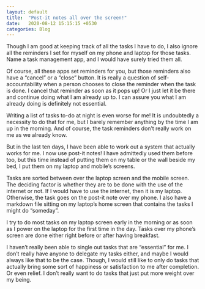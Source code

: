 ```yaml
---
layout: default
title:  "Post-it notes all over the screen!"
date:   2020-08-12 15:15:15 +0530
categories: Blog
---
```

Though I am good at keeping track of all the tasks I have to do, I also ignore all the reminders I set for myself on my phone and laptop for those tasks. Name a task management app, and I would have surely tried them all.

Of course, all these apps set reminders for you, but those reminders also have a “cancel” or a “close” button. It is really a question of self-accountability when a person chooses to close the reminder when the task is done. I cancel that reminder as soon as it pops up! Or I just let it be there and continue doing what I am already up to. I can assure you what I am already doing is definitely not essential.

Writing a list of tasks to-do at night is even worse for me! It is undoubtedly a necessity to do that for me, but I barely remember anything by the time I am up in the morning. And of course, the task reminders don’t really work on me as we already know.

But in the last ten days, I have been able to work out a system that actually works for me. I now use post-it notes! I have admittedly used them before too, but this time instead of putting them on my table or the wall beside my bed, I put them on my laptop and mobile’s screens.

Tasks are sorted between over the laptop screen and the mobile screen. The deciding factor is whether they are to be done with the use of the internet or not. If I would have to use the internet, then it is my laptop. Otherwise, the task goes on the post-it note over my phone. I also have a markdown file sitting on my laptop’s home screen that contains the tasks I might do “someday”.

I try to do most tasks on my laptop screen early in the morning or as soon as I power on the laptop for the first time in the day. Tasks over my phone’s screen are done either right before or after having breakfast.

I haven’t really been able to single out tasks that are “essential” for me. I don’t really have anyone to delegate my tasks either, and maybe I would always like that to be the case. Though, I would still like to only do tasks that actually bring some sort of happiness or satisfaction to me after completion. Or even relief. I don’t really want to do tasks that just put more weight over my being.